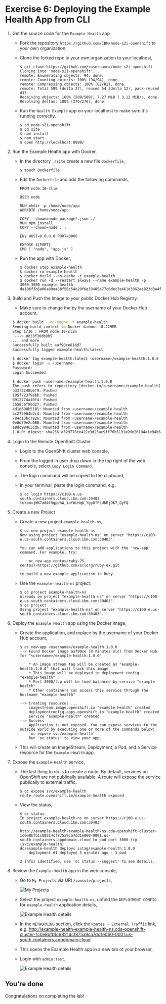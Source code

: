 # Exercise 6: Deploying the Example Health App from CLI

1. Get the source code for the `Example Health` app

	* Fork the repository `https://github.com/IBM/node-s2i-openshift` to your own organization,

	* Clone the forked repo in your own organization to your localhost,

		```console
		$ git clone https://github.com/<username>/node-s2i-openshift
		Cloning into 'node-s2i-openshift'...
		remote: Enumerating objects: 94, done.
		remote: Counting objects: 100% (94/94), done.
		remote: Compressing objects: 100% (82/82), done.
		remote: Total 509 (delta 27), reused 54 (delta 12), pack-reused 415
		Receiving objects: 100% (509/509), 7.27 MiB | 3.12 MiB/s, done.
		Resolving deltas: 100% (276/276), done.
		```

	* Run the `Health Example` app on your localhost to make sure it's running correctly,

		```console
		$ cd node-s2i-openshift
		$ cd site
		$ npm install
		$ npm start
		$ open http://localhost:8080/
		```

2. Run the Example Health app with Docker,

	* In the directory `./site` create a new file `Dockerfile`,

		```console
		$ touch Dockerfile
		```

	* Edit the `Dockerfile` and add the following commands,

		```text
		FROM node:10-slim

		USER node

		RUN mkdir -p /home/node/app
		WORKDIR /home/node/app

		COPY --chown=node package*.json ./
		RUN npm install
		COPY --chown=node . .

		ENV HOST=0.0.0.0 PORT=3000

		EXPOSE ${PORT}
		CMD [ "node", "app.js" ]
		```

	* Run the app with Docker,

		```console
		$ docker stop example-health
		$ docker rm example-health
		$ docker build --no-cache -t example-health .
		$ docker run -d --restart always --name example-health -p 3000:3000 example-health
		da106f3b5a06a00ea8bf56c54e29f6e38405a77c6dec3e461e3062aa823d8a4f
		```

3. Build and Push the Image to your public Docker Hub Registry.

	* Make sure to change the <username> by the username of your Docker Hub account,

	```bash
	$ docker build --no-cache -t example-health .
	Sending build context to Docker daemon  8.229MB
	Step 1/10 : FROM node:10-slim
	 ---> 8d33f30db9b5
	... and more
	Successfully built aaf90ce81dd7
	Successfully tagged example-health:latest

	$ docker tag example-health:latest <username>/example-health:1.0.0
	$ docker login -u <username>
	Password:
	Login Succeeded

	$ docker push <username>/example-health:1.0.0
	The push refers to repository [docker.io/<username>/example-health]
	b33f2248b6f9: Pushed
	195f723f9ebb: Pushed
	0912774a40f4: Pushed
	3558c6f90d27: Pushed
	4d1d690b5181: Mounted from <username>/example-health
	bc272904b2c4: Mounted from <username>/example-health
	784c13bc7926: Mounted from <username>/example-health
	0e0d79e2c080: Mounted from <username>/example-health
	e9dc98463cd6: Mounted from <username>/example-health
	1.0.0: digest: sha256:a329778ce422e3d25ac9ff70b5131a9de26184a1e94b6d08844ea4f361519fd7 size: 2205
	```

1. Login to the Remote OpenShift Cluster

	* Login to the OpenShift cluster web console,
	* From the logged in user drop down in the top right of the web console, select `Copy Login Command`,
	* The login command will be copied to the clipboard,
	* In your terminal, paste the login command, e.g.

		```console
		$ oc login https://c100-e.us-south.containers.cloud.ibm.com:30403 --token=jWX7a04tRgpdhW_iofWuHqb_Ygp8fFsUkRjOK7_QyFQ
		```

4. Create a new Project

	* Create a new project `example-health-ns`,

		```console
		$ oc new-project example-health-ns
		Now using project "example-health-ns" on server "https://c100-e.us-south.containers.cloud.ibm.com:30403".

		You can add applications to this project with the 'new-app' command. For example, try:

			oc new-app centos/ruby-25-centos7~https://github.com/sclorg/ruby-ex.git

		to build a new example application in Ruby.
		```

	* Use the `example-health-ns` project,

		```console
		$ oc project example-health-ns
		Already on project "example-health-ns" on server "https://c100-e.us-south.containers.cloud.ibm.com:30403".
		$ oc project
		Using project "example-health-ns" on server "https://c100-e.us-south.containers.cloud.ibm.com:30403".
		```

5. Deploy the `Example Health` app using the Docker image,

	* Create the application, and replace <username> by the username of your Docker Hub account,

		```console
		$ oc new-app <username>/example-health:1.0.0
		--> Found Docker image aaf90ce (8 minutes old) from Docker Hub for "<username>/example-health:1.0.0"

			* An image stream tag will be created as "example-health:1.0.0" that will track this image
			* This image will be deployed in deployment config "example-health"
			* Port 3000/tcp will be load balanced by service "example-health"
			* Other containers can access this service through the hostname "example-health"

		--> Creating resources ...
			imagestream.image.openshift.io "example-health" created
			deploymentconfig.apps.openshift.io "example-health" created
			service "example-health" created
		--> Success
			Application is not exposed. You can expose services to the outside world by executing one or more of the commands below:
			'oc expose svc/example-health'
			Run 'oc status' to view your app.
		```

	* This will create an ImageStream, Deployment, a Pod, and a Service resource for the `Example-Health` app,

6. Expose the `Example-Health` service,

	* The last thing to do is to create a route. By default, services on OpenShift are not publically available. A route will expose the service publically to external traffic.

		```console
		$ oc expose svc/example-health
		route.route.openshift.io/example-health exposed
		```

	* View the status,

		```console
		$ oc status
		In project example-health-ns on server https://c100-e.us-south.containers.cloud.ibm.com:30403

		http://example-health-example-health-ns.cda-openshift-cluster-1c0e8bfb1c68214cf875a9ca7dd1e060-0001.us-south.containers.appdomain.cloud to pod port 3000-tcp (svc/example-health)
		dc/example-health deploys istag/example-health:1.0.0
			deployment #1 deployed 5 minutes ago - 1 pod

		2 infos identified, use 'oc status --suggest' to see details.
		```

7.  Review the `Example-Health` app in the web console,

	* Go to `My Projects` via URI `/console/projects`,

		![My Projects](../images/oc-my-projects.png)

	* Select the project `example-health-ns`, unfold the `DEPLOYMENT CONFIG` for `example-health` application details,

		![Example Health details](../images/oc-example-health-details.png)

	* In the `NETWORKING` section, click the `Routes - External Traffic` link, e.g. http://example-health-example-health-ns.cda-openshift-cluster-1c0e8bfb1c68214cf875a9ca7dd1e060-0001.us-south.containers.appdomain.cloud

	* This opens the Example Health app in a new tab of your browser,
	* Login with `admin:test`,

		![Example Health details](../images/example-health-app.png)

## You're done

Congratulations on completing the lab!

